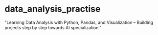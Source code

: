 # data_analysis_practise
"Learning Data Analysis with Python, Pandas, and Visualization – Building projects step by step towards AI specialization."
